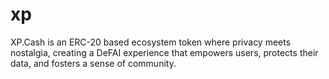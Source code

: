 # xp
XP.Cash is an ERC-20 based ecosystem token where privacy meets nostalgia, creating a DeFAI experience that empowers users, protects their data, and fosters a sense of community.
